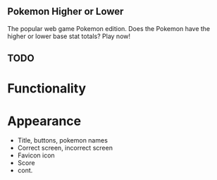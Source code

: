 ## Pokemon Higher or Lower

The popular web game Pokemon edition. Does the Pokemon have the higher or lower
base stat totals? Play now!

## TODO

# Functionality

# Appearance

- Title, buttons, pokemon names
- Correct screen, incorrect screen
- Favicon icon
- Score
- cont.
